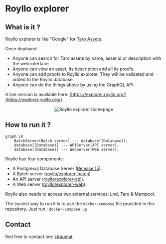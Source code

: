 # Royllo explorer

## What is it ?

Royllo explorer is like "Google" for [Taro Assets](https://docs.lightning.engineering/the-lightning-network/taro).

Once deployed:

- Anyone can search for Taro assets by name, asset id or description with the web interface.
- Anyone can view an asset, its description and all its proofs.
- Anyone can add proofs to Royllo explorer. They will be validated and added to the Royllo database.
- Anyone can do the things above by using the GraphQL API.

A live version is available here: [https://explorer.royllo.org/](https://explorer.royllo.org/)

<p align="center">
    <img    src="https://github.com/royllo/explorer/blob/development/docs/assets/images/screenshots/homepage.png?raw=true"
            alt="Royllo explorer homepage"/>
</p>

## How to run it ?

```mermaid
graph LR
    BatchServer(Batch server) --- database[(Database)];
    database[(Database)] --- APIServer(API server);
    database[(Database)] --- WebServer(Web server);
```

Royllo has four components:

- A Postgresql Database Server ([Release 15](https://hub.docker.com/_/postgres)).
- A Batch server ([royllo/explorer-batch](https://hub.docker.com/r/royllo/explorer-batch)).
- An API server ([royllo/explorer-api](https://hub.docker.com/r/royllo/explorer-api)).
- A Web server ([royllo/explorer-web](https://hub.docker.com/r/royllo/explorer-web)).

Royllo also needs to access two external services: Lnd, Taro & Mempool.

The easiest way to run it is to use the `docker-compose` file provided in this repository.
Just run : `docker-compose up`

## Contact

feel free to contact me: [straumat](https://github.com/straumat)